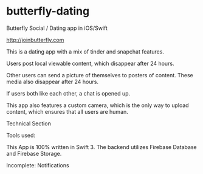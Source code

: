 # butterfly-dating
Butterfly Social / Dating app in iOS/Swift

http://joinbutterfly.com

This is a dating app with a mix of tinder and snapchat features.

Users post local viewable content, which disappear after 24 hours.

Other users can send a picture of themselves to posters of content. These media also disappear after 24 hours.

If users both like each other, a chat is opened up.

This app also features a custom camera, which is the only way to upload content, 
which ensures that all users are human.



Technical Section

Tools used:

This App is 100% written in Swift 3.
The backend utilizes Firebase Database and Firebase Storage.

Incomplete:
Notifications
